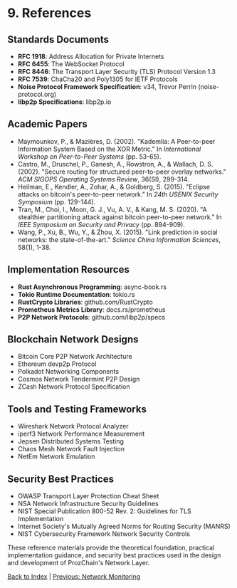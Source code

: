 # 9. References

## Standards Documents

- **RFC 1918**: Address Allocation for Private Internets
- **RFC 6455**: The WebSocket Protocol
- **RFC 8446**: The Transport Layer Security (TLS) Protocol Version 1.3
- **RFC 7539**: ChaCha20 and Poly1305 for IETF Protocols
- **Noise Protocol Framework Specification**: v34, Trevor Perrin (noise-protocol.org)
- **libp2p Specifications**: libp2p.io

## Academic Papers

- Maymounkov, P., & Mazières, D. (2002). "Kademlia: A Peer-to-peer Information System Based on the XOR Metric." In *International Workshop on Peer-to-Peer Systems* (pp. 53-65).
- Castro, M., Druschel, P., Ganesh, A., Rowstron, A., & Wallach, D. S. (2002). "Secure routing for structured peer-to-peer overlay networks." *ACM SIGOPS Operating Systems Review*, 36(SI), 299-314.
- Heilman, E., Kendler, A., Zohar, A., & Goldberg, S. (2015). "Eclipse attacks on bitcoin's peer-to-peer network." In *24th USENIX Security Symposium* (pp. 129-144).
- Tran, M., Choi, I., Moon, G. J., Vu, A. V., & Kang, M. S. (2020). "A stealthier partitioning attack against bitcoin peer-to-peer network." In *IEEE Symposium on Security and Privacy* (pp. 894-909).
- Wang, P., Xu, B., Wu, Y., & Zhou, X. (2015). "Link prediction in social networks: the state-of-the-art." *Science China Information Sciences*, 58(1), 1-38.

## Implementation Resources

- **Rust Asynchronous Programming**: async-book.rs
- **Tokio Runtime Documentation**: tokio.rs
- **RustCrypto Libraries**: github.com/RustCrypto
- **Prometheus Metrics Library**: docs.rs/prometheus
- **P2P Network Protocols**: github.com/libp2p/specs

## Blockchain Network Designs

- Bitcoin Core P2P Network Architecture
- Ethereum devp2p Protocol
- Polkadot Networking Components
- Cosmos Network Tendermint P2P Design
- ZCash Network Protocol Specification

## Tools and Testing Frameworks

- Wireshark Network Protocol Analyzer
- iperf3 Network Performance Measurement
- Jepsen Distributed Systems Testing
- Chaos Mesh Network Fault Injection
- NetEm Network Emulation

## Security Best Practices

- OWASP Transport Layer Protection Cheat Sheet
- NSA Network Infrastructure Security Guidelines
- NIST Special Publication 800-52 Rev. 2: Guidelines for TLS Implementation
- Internet Society's Mutually Agreed Norms for Routing Security (MANRS)
- NIST Cybersecurity Framework Network Security Controls

These reference materials provide the theoretical foundation, practical implementation guidance, and security best practices used in the design and development of ProzChain's Network Layer.

[Back to Index](./02-0-network-layer-index.md) | [Previous: Network Monitoring](./02.08-network-layer-monitoring.md)
